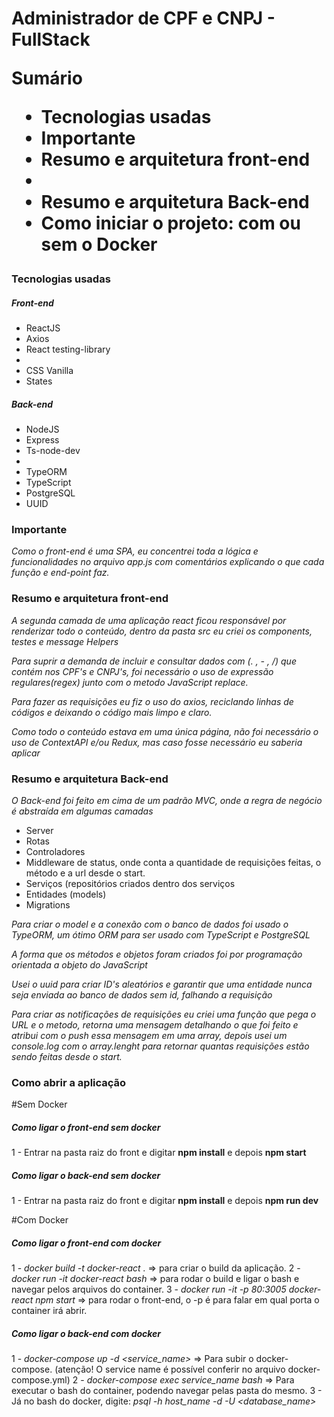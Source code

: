 <h1>Administrador de CPF e CNPJ - FullStack </div>



<strong>Sumário</strong>

<ul>
  <li>Tecnologias usadas</li>
  <li>Importante</li>
  <li>Resumo e arquitetura front-end<li>
  <li>Resumo e arquitetura Back-end</li>
  <li>Como iniciar o projeto: com ou sem o Docker</li>
</ul>


<h3>Tecnologias usadas</h5>

<h5>Front-end</h5>
<ul>
  <li>ReactJS</li>
  <li>Axios</li>
  <li>React testing-library<li>
  <li>CSS Vanilla</li>
  <li>States</li>
</ul>

<h5>Back-end</h5>
<ul>
  <li>NodeJS</li>
  <li>Express</li>
  <li>Ts-node-dev<li>
  <li>TypeORM</li>
  <li>TypeScript</li>
  <li>PostgreSQL</li>
  <li>UUID</li>
</ul>

<h3>Importante</h3>

<em>Como o front-end é uma SPA, eu concentrei toda a lógica e funcionalidades no arquivo app.js com comentários explicando o que cada função e end-point faz.</em>

<h3>Resumo e arquitetura front-end</h3>

<em>A segunda camada de uma aplicação react ficou responsável por renderizar todo o conteúdo, dentro da pasta src eu criei os components, testes e message Helpers</em>

<em>Para suprir a demanda de incluir e consultar dados com (. , - , /) que contém nos CPF's e CNPJ's, foi necessário o uso de expressão regulares(regex) junto com o metodo JavaScript replace.</em>

<em>Para fazer as requisições eu fiz o uso do axios, reciclando linhas de códigos e deixando o código mais limpo e claro.</em>

<em>Como todo o conteúdo estava em uma única página, não foi necessário o uso de ContextAPI e/ou Redux, mas caso fosse necessário eu saberia aplicar</em>

<h3>Resumo e arquitetura Back-end</h3>

<em>O Back-end foi feito em cima de um padrão MVC, onde a regra de negócio é abstraída em algumas camadas </em>
  <ul>
    <li>Server</li>
    <li>Rotas</li>
    <li>Controladores</li>
    <li>Middleware de status, onde conta a quantidade de requisições feitas, o método e a url desde o start.</li>
    <li>Serviços (repositórios criados dentro dos serviços</li>
    <li>Entidades (models)</li>
    <li>Migrations</li>
  </ul>
  
  <em>Para criar o model e a conexão com o banco de dados foi usado o TypeORM, um ótimo ORM para ser usado com TypeScript e PostgreSQL</em>
  
  <em>A forma que os métodos e objetos foram criados foi por programação orientada a objeto do JavaScript</em>
  
  <em>Usei o uuid para criar ID's aleatórios e garantir que uma entidade nunca seja enviada ao banco de dados sem id, falhando a requisição</em>
  
  <em> Para criar as notificações de requisições eu criei uma função que pega o URL e o metodo, retorna uma mensagem detalhando o que foi feito e atribui com o push essa mensagem em uma array,
 depois usei um console.log com o array.lenght para retornar quantas requisições estão sendo feitas desde o start.</em>
 
 
 <h3>Como abrir a aplicação</h3>
 
  #Sem Docker
 <h5>Como ligar o front-end sem docker</h5>
 
 1 - Entrar na pasta raiz do front e digitar <strong>npm install</strong> e depois <strong>npm start</strong>
 
 <h5>Como ligar o back-end sem docker</h5>
 
 1 - Entrar na pasta raiz do front e digitar <strong>npm install</strong> e depois <strong>npm run dev</strong>
 
 #Com Docker
  <h5>Como ligar o front-end com docker</h5>
  
  1 - <em> docker build -t docker-react . </em> => para criar o build da aplicação.
  2 - <em> docker run -it docker-react bash </em> => para rodar o build e ligar o bash e navegar pelos arquivos do container.
  3 - <em> docker run -it -p 80:3005 docker-react npm start </em> => para rodar o front-end, o -p é para falar em qual porta o container irá abrir.
 
 <h5>Como ligar o back-end com docker</h5>
 
 1 - <em> docker-compose up -d <service_name> </em>  => Para subir o docker-compose. (atenção! O service name é possível conferir no arquivo docker-compose.yml)
 2 - <em> docker-compose exec service_name bash </em> => Para executar o bash do container, podendo navegar pelas pasta do mesmo.
 3 - Já no bash do docker, digite: <em> psql -h host_name -d <database> -U <database_name> </em>
